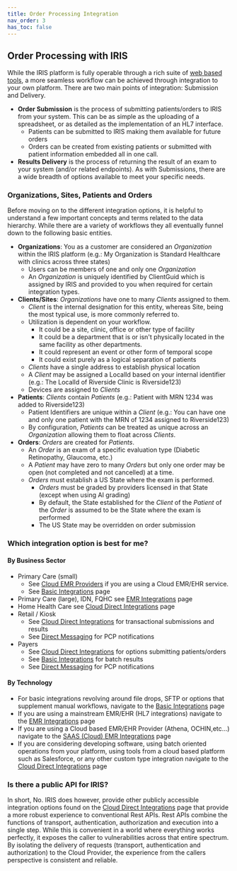 ```yaml
---
title: Order Processing Integration
nav_order: 3
has_toc: false
---
```


## Order Processing with IRIS

While the IRIS platform is fully operable through a rich suite of <a href="https://portal.retinalscreenings.com">web based tools</a>, a more seamless workflow can be achieved through integration to your own platform. There are two main points of integration: Submission and Delivery.

- **Order Submission** is the process of submitting patients/orders to IRIS from your system.  This can be as simple as the uploading of a spreadsheet, or as detailed as the implementation of an HL7 interface.
  - Patients can be submitted to IRIS making them available for future orders
  - Orders can be created from existing patients or submitted with patient information embedded all in one call.  
- **Results Delivery** is the process of returning the result of an exam to your system (and/or related endpoints).  As with Submissions, there are a wide breadth of options available to meet your specific needs.

### Organizations, Sites, Patients and Orders

Before moving on to the different integration options, it is helpful to understand a few important concepts and terms related to the data hierarchy.  While there are a variety of workflows they all eventually funnel down to the following basic entities.  

- **Organizations**: You as a customer are considered an *Organization* within the IRIS platform (e.g.: My Organization is Standard Healthcare with clinics across three states)
  - Users can be members of one and only one *Organization*
  - An *Organization* is uniquely identified by ClientGuid which is assigned by IRIS and provided to you when required for certain integration types.
- **Clients/Sites**: *Organizations* have one to many *Clients* assigned to them.  
  - *Client* is the internal designation for this entity, whereas Site, being the most typical use, is more commonly referred to.
  - Utilization is dependent on your workflow.  
    - It could be a site, clinic, office or other type of facility
    - It could be a department that is or isn't physically located in the same facility as other departments.
    - It could represent an event or other form of temporal scope
    - It could exist purely as a logical separation of patients
  - *Clients* have a single address to establish physical location
  - A *Client* may be assigned a LocalId based on your internal identifier (e.g.: The LocalId of Riverside Clinic is Riverside123)
  - Devices are assigned to *Clients*
- **Patients**: *Clients* contain *Patients* (e.g.: Patient with MRN 1234 was added to Riverside123)
  - Patient Identifiers are unique within a *Client* (e.g.: You can have one and only one patient with the MRN of 1234 assigned to Riverside123)
  - By configuration, *Patients* can be treated as unique across an *Organization* allowing them to float across *Clients*.
- **Orders**: *Orders* are created for *Patients*.  
  - An *Order* is an exam of a specific evaluation type (Diabetic Retinopathy, Glaucoma, etc.)
  - A *Patient* may have zero to many *Orders* but only one order may be open (not completed and not cancelled) at a time.
  - *Orders* must establish a US State where the exam is performed.  
    - *Orders* must be graded by providers licensed in that State (except when using AI grading)
    - By default, the State established for the *Client* of the *Patient* of the *Order* is assumed to be the State where the exam is performed
    - The US State may be overridden on order submission

### Which integration option is best for me?

#### By Business Sector

- Primary Care (small)
  - See [Cloud EMR Providers](/integration/IRISEMRCloudProviders) if you are using a Cloud EMR/EHR service.
  - See [Basic Integrations](/integration/BasicIntegrations) page
- Primary Care (large), IDN, FQHC see [EMR Integrations](/integration/EMRIntegrations) page
- Home Health Care see [Cloud Direct Integrations](/integration/CloudDirect) page
- Retail / Kiosk 
  - See [Cloud Direct Integrations](/integration/CloudDirect) for transactional submissions and results
  - See [Direct Messaging](/integration/DirectMessaging) for PCP notifications
- Payers 
  - See [Cloud Direct Integrations](/integration/CloudDirect) for options submitting patients/orders
  - See [Basic Integrations](/integration/BasicIntegrations) for batch results
  - See [Direct Messaging](/integration/DirectMessaging) for PCP notifications

#### By Technology

- For basic integrations revolving around file drops, SFTP or options that supplement manual workflows, navigate to the [Basic Integrations](/integration/BasicIntegrations) page
- If you are using a mainstream EMR/EHR (HL7 integrations) navigate to the [EMR Integrations](/integration/EMRIntegrations) page
- If you are using a Cloud based EMR/EHR Provider (Athena, OCHIN,etc...) navigate to the [SAAS (Cloud) EMR Integrations](/integration/IRISEMRCloudProviders) page
- If you are considering developing software, using batch oriented operations from your platform, using tools from a cloud based platform such as Salesforce, or any other custom type integration navigate to the [Cloud Direct Integrations](/integration/CloudDirect) page

### Is there a public API for IRIS?

In short, No.  IRIS does however, provide other publicly accessible integration options found on the [Cloud Direct Integrations](/integration/CloudDirect) page that provide a more robust experience to conventional Rest APIs. Rest APIs combine the functions of transport, authentication, authorization and execution into a single step.  While this is convenient in a world where everything works perfectly, it exposes the caller to vulnerabilities across that entire spectrum.  By isolating the delivery of requests (transport, authentication and authorization) to the Cloud Provider, the experience from the callers perspective is consistent and reliable.

